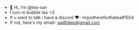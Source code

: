 - 🍵 Hi, I’m @tea-san
-  I luvv in bubble tea <3
- If u want to talk i have a discord ❤- imjusthereforthetea#1504
- If not, here's my email- sad0dep@gmail.com
